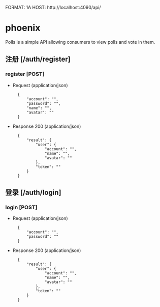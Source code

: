 FORMAT: 1A
HOST: http://localhost:4090/api/

# phoenix

Polls is a simple API allowing consumers to view polls and vote in them.

## 注册 [/auth/register]

### register [POST]

+ Request (application/json)

        {
            "account": "",
            "password": "",
            "name": "",
            "avatar": ""
        }

+ Response 200 (application/json)

        {
            "result": {
                "user": {
                    "account": "",
                    "name": "",
                    "avatar": ""
                },
                "token": ""
            }
        }

## 登录 [/auth/login]

### login [POST]

+ Request (application/json)

        {
            "account": "",
            "password": ""
        }

+ Response 200 (application/json)

        {
            "result": {
                "user": {
                    "account": "",
                    "name": "",
                    "avatar": ""
                },
                "token": ""
            }
        }